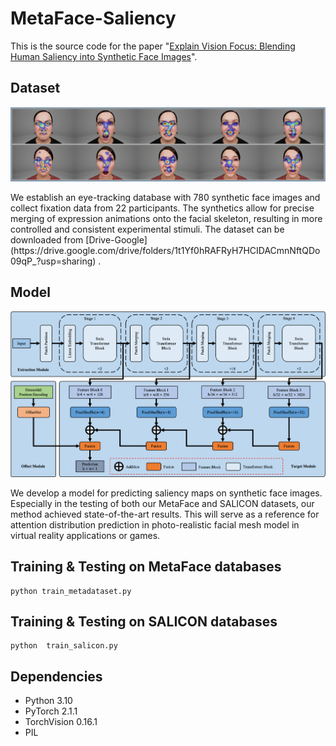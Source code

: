 # MetaFace-Saliency
This is the source code for the paper "[Explain Vision Focus: Blending Human Saliency into Synthetic Face Images]()".

## Dataset
<p align = "center">    
<img  src="https://github.com/kaviezhang/MetaFace-Saliency/blob/main/Figs/saliency.png" width="600" />
</p>
We establish an eye-tracking database with 780 synthetic face images and collect fixation data from 22 participants. The synthetics allow for precise merging of expression animations onto the facial skeleton, resulting in more controlled and consistent experimental stimuli.
The dataset can be downloaded from [Drive-Google](https://drive.google.com/drive/folders/1t1Yf0hRAFRyH7HCIDACmnNftQDo09qP_?usp=sharing) .


## Model
<p align = "center">    
<img  src="https://github.com/kaviezhang/MetaFace-Saliency/blob/main/Figs/model.png" width="600" />
</p>
We develop a model for predicting saliency maps on synthetic face images. Especially in the testing of both our MetaFace and SALICON datasets, our method achieved state-of-the-art results. This will serve as a reference for attention distribution prediction in photo-realistic facial mesh model in virtual reality applications or games.

## Training & Testing on MetaFace databases

```
python train_metadataset.py
```

## Training & Testing on SALICON databases

```
python  train_salicon.py
```

## Dependencies

- Python 3.10
- PyTorch 2.1.1
- TorchVision 0.16.1
- PIL
